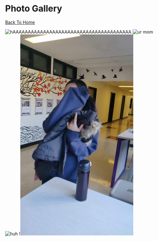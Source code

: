 # Photo Gallery

[Back To Home](/index.md)

![hAAAAAAAAAAAAAAAAAAAAAAAAAAAAAAAAAAAAAAA](http://www.wikihow.com/images/6/64/Stop-a-Dog-from-Jumping-Step-6-Version-2.jpg)
![ur mom](https://images.wagwalkingweb.com/media/articles/dog/fluid-therapy/fluid-therapy.jpg)
![huh](https://jqiao6835.github.io/Qiaowo.github.io/images/jam%20fluffly%20black%20cape%20(2).png)
!<img src="/images/I_hide.jpg" alt="I hide you no seek">